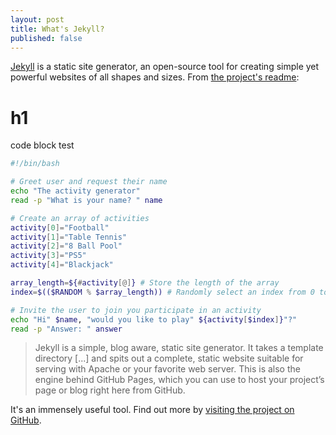 ```yaml
---
layout: post
title: What's Jekyll?
published: false
---
```


[Jekyll](https://jekyllrb.com) is a static site generator, an open-source tool for creating simple yet powerful websites of all shapes and sizes. From [the project's readme](https://github.com/jekyll/jekyll/blob/master/README.markdown):

# h1
code block test
```sh
#!/bin/bash

# Greet user and request their name
echo "The activity generator"
read -p "What is your name? " name

# Create an array of activities
activity[0]="Football"
activity[1]="Table Tennis"
activity[2]="8 Ball Pool"
activity[3]="PS5"
activity[4]="Blackjack"

array_length=${#activity[@]} # Store the length of the array
index=$(($RANDOM % $array_length)) # Randomly select an index from 0 to array_length

# Invite the user to join you participate in an activity
echo "Hi" $name, "would you like to play" ${activity[$index]}"?"
read -p "Answer: " answer
```

> Jekyll is a simple, blog aware, static site generator. It takes a template directory [...] and spits out a complete, static website suitable for serving with Apache or your favorite web server. This is also the engine behind GitHub Pages, which you can use to host your project’s page or blog right here from GitHub.

It's an immensely useful tool. Find out more by [visiting the project on GitHub](https://github.com/jekyll/jekyll).
